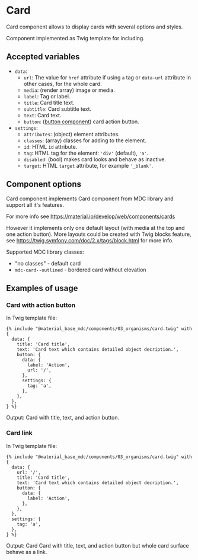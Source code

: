 Card
====

Card component allows to display cards with several options and styles.

Component implemented as Twig template for including.

Accepted variables
------------------

- `data`:
    - `url`: The value for `href` attribute if using `a` tag or `data-url` attribute in other cases, for the whole card.
    - `media`: (render array) image or media.
    - `label`: Tag or label.
    - `title`: Card title text.
    - `subtitle`: Card subtitle text.
    - `text`:  Card text.
    - `button`: ([button component](button.md)) card action button.
- `settings`:
    - `attributes`: (object) element attributes.
    - `classes`: (array) classes for adding to the element.
    - `id`: HTML `id` attribute.
    - `tag`: HTML tag for the element: `'div'` (default), `'a'`.
    - `disabled`: (bool) makes card looks and behave as inactive.
    - `target`: HTML `target` attribute, for example `'_blank'`.

Component options
-----------------

Card component implements Card component from MDC library and support all it's features.

For more info see https://material.io/develop/web/components/cards

However it implements only one default layout (with media at the top and one action button). More layouts could be created with Twig blocks feature, see https://twig.symfony.com/doc/2.x/tags/block.html for more info.

Supported MDC library classes:

* "no classes" - default card
* `mdc-card--outlined` - bordered card without elevation

Examples of usage
-----------------

### Card with action button

In Twig template file:

~~~
{% include "@material_base_mdc/components/03_organisms/card.twig" with {
  data: {
    title: 'Card title',
    text: 'Card text which contains detailed object decription.',
    button: {
      data: {
        label: 'Action',
        url: '/',
      },
      settings: {
        tag: 'a',
      },
    },
  },
} %}
~~~

Output: Card with title, text, and action button.

### Card link

In Twig template file:

~~~
{% include "@material_base_mdc/components/03_organisms/card.twig" with {
  data: {
    url: '/',
    title: 'Card title',
    text: 'Card text which contains detailed object decription.',
    button: {
      data: {
        label: 'Action',
      },
    },
  },
  settings: {
    tag: 'a',
  },
} %}
~~~

Output: Card Card with title, text, and action button but whole card surface behave as a link.
